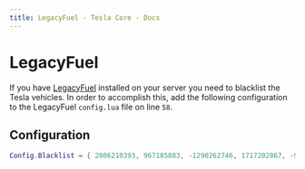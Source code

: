 ```yaml
---
title: LegacyFuel - Tesla Core - Docs
---
```


# LegacyFuel

If you have [LegacyFuel](https://github.com/InZidiuZ/LegacyFuel) installed on your server you need to blacklist the Tesla vehicles. In order to accomplish this, add the following configuration to the LegacyFuel `config.lua` file on line `58`.

## Configuration

```lua
Config.Blacklist = { 2006210393, 967185883, -1290262746, 1717202867, -964913869, -450863688, 170327252, 2014463299 }
```
